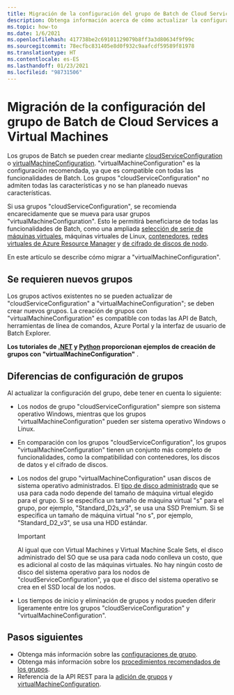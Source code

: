 ```yaml
---
title: Migración de la configuración del grupo de Batch de Cloud Services a Virtual Machines
description: Obtenga información acerca de cómo actualizar la configuración del grupo a la configuración más reciente y recomendada.
ms.topic: how-to
ms.date: 1/6/2021
ms.openlocfilehash: 417738be2c69101129079b8ff3a3d80634f9f99c
ms.sourcegitcommit: 78ecfbc831405e8d0f932c9aafcdf59589f81978
ms.translationtype: HT
ms.contentlocale: es-ES
ms.lasthandoff: 01/23/2021
ms.locfileid: "98731506"
---
```

# <a name="migrate-batch-pool-configuration-from-cloud-services-to-virtual-machines"></a>Migración de la configuración del grupo de Batch de Cloud Services a Virtual Machines

Los grupos de Batch se pueden crear mediante [cloudServiceConfiguration](/rest/api/batchservice/pool/add#cloudserviceconfiguration) o [virtualMachineConfiguration](/rest/api/batchservice/pool/add#virtualmachineconfiguration). "virtualMachineConfiguration" es la configuración recomendada, ya que es compatible con todas las funcionalidades de Batch. Los grupos "cloudServiceConfiguration" no admiten todas las características y no se han planeado nuevas características.

Si usa grupos "cloudServiceConfiguration", se recomienda encarecidamente que se mueva para usar grupos "virtualMachineConfiguration". Esto le permitirá beneficiarse de todas las funcionalidades de Batch, como una ampliada [selección de serie de máquinas virtuales](batch-pool-vm-sizes.md), máquinas virtuales de Linux, [contenedores](batch-docker-container-workloads.md), [redes virtuales de Azure Resource Manager](batch-virtual-network.md) y [de cifrado de discos de nodo](disk-encryption.md).

En este artículo se describe cómo migrar a "virtualMachineConfiguration".

## <a name="new-pools-are-required"></a>Se requieren nuevos grupos

Los grupos activos existentes no se pueden actualizar de "cloudServiceConfiguration" a "virtualMachineConfiguration"; se deben crear nuevos grupos. La creación de grupos con "virtualMachineConfiguration" es compatible con todas las API de Batch, herramientas de línea de comandos, Azure Portal y la interfaz de usuario de Batch Explorer.

**Los tutoriales de [.NET](tutorial-parallel-dotnet.md) y [Python](tutorial-parallel-python.md) proporcionan ejemplos de creación de grupos con "virtualMachineConfiguration"** .

## <a name="pool-configuration-differences"></a>Diferencias de configuración de grupos

Al actualizar la configuración del grupo, debe tener en cuenta lo siguiente:

- Los nodos de grupo "cloudServiceConfiguration" siempre son sistema operativo Windows, mientras que los grupos "virtualMachineConfiguration" pueden ser sistema operativo Windows o Linux.
- En comparación con los grupos "cloudServiceConfiguration", los grupos "virtualMachineConfiguration" tienen un conjunto más completo de funcionalidades, como la compatibilidad con contenedores, los discos de datos y el cifrado de discos.
- Los nodos del grupo "virtualMachineConfiguration" usan discos de sistema operativo administrados. El [tipo de disco administrado](../virtual-machines/disks-types.md) que se usa para cada nodo depende del tamaño de máquina virtual elegido para el grupo. Si se especifica un tamaño de máquina virtual "s" para el grupo, por ejemplo, "Standard_D2s_v3", se usa una SSD Premium. Si se especifica un tamaño de máquina virtual "no s", por ejemplo, "Standard_D2_v3", se usa una HDD estándar.

   > [!IMPORTANT]
   > Al igual que con Virtual Machines y Virtual Machine Scale Sets, el disco administrado del SO que se usa para cada nodo conlleva un costo, que es adicional al costo de las máquinas virtuales. No hay ningún costo de disco del sistema operativo para los nodos de "cloudServiceConfiguration", ya que el disco del sistema operativo se crea en el SSD local de los nodos.

- Los tiempos de inicio y eliminación de grupos y nodos pueden diferir ligeramente entre los grupos "cloudServiceConfiguration" y "virtualMachineConfiguration".

## <a name="next-steps"></a>Pasos siguientes

- Obtenga más información sobre las [configuraciones de grupo](nodes-and-pools.md#configurations).
- Obtenga más información sobre los [procedimientos recomendados de los grupos](best-practices.md#pools).
- Referencia de la API REST para la [adición de grupos](/rest/api/batchservice/pool/add) y [virtualMachineConfiguration](/rest/api/batchservice/pool/add#virtualmachineconfiguration).